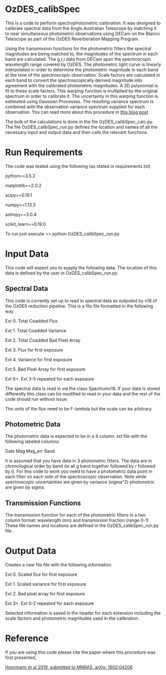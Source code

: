 # OzDES_calibSpec
This is a code to perform spectrophotometric calibration.  It was designed to calibrate spectral data from the Anglo Australian Telescope by matching it to near simultaneous photometric observations using DECam on the Blanco Telescope as part of the OzDES Reverberation Mapping Program.

Using the transmission functions for the photometric filters the spectral magnitudes are being matched to, the magnitudes of the spectrum in each band are calculated.  The g,r,i data from DECam span the spectroscopic wavelength range covered by OzDES.  The photometric light curve is linearly interpolated in order to determine the photometric magnitude in each band at the time of the spectroscopic observation.  Scale factors are calculated in each band to convert the spectroscopically derived magnitude into agreement with the calibrated photometric magnitudes.  A 2D polynomial is fit to these scale factors.  This warping function is multiplied by the original spectrum in order to calibrate it.  The uncertainty in this warping function is estimated using Gaussian Processes.  The resulting variance spectrum is combined with the observation variance spectrum supplied for each observation.  You can read more about this procedure in [this blog post](https://jhoormann.github.io/blog/blog-3/) 

The bulk of the calculations is done in the file OzDES_calibSpec_calc.py.  The file OzDES_calibSpec_run.py defines the location and names of all the necessary input and output data and then calls the relevant functions.

# Run Requirements
The code was tested using the following (as stated in requirements.txt)

python==3.5.2

matplotlib==2.0.2

scipy==0.19.1

numpy==1.13.3

astropy==3.0.4

scikit_learn==0.19.0

To run just execute >> python OzDES_calibSpec_run.py

# Input Data
This code will expect you to supply the following data.  The location of this data is defined by the user in OzDES_calibSpec_run.py.
## Spectral Data
This code is currently set up to read in spectral data as outputed by v18 of the OzDES reduction pipeline.  This is a fits file formatted in the following way

Ext 0. Total Coadded Flux

Ext 1. Total Coadded Variance

Ext 2. Total Coadded Bad Pixel Array

Ext 3. Flux for first exposure

Ext 4. Variance for first exposure

Ext 5. Bad Pixel Array for first exposure

Ext 6+. Ext 3-5 repeated for each exposure

The spectral data is read in via the class Spectrumv18.  If your data is stored differently this class can be modified to read in your data and the rest of the code should run without issue.

The units of the flux need to be F-lambda but the scale can be arbitrary.

## Photometric Data

The photometric data is expected to be in a 4 column .txt file with the following labeled columns:

Date    Mag    Mag_err    Band

It is assumed that you have data in 3 photometric filters.  The data are in chronological order by band (ie all g band together followed by r followed by i). For this code to work you need to have a photometric data point in each filter on each side of the spectroscopic observation.
Note while spectroscopic uncertainties are given by variance (sigma^2) photometric are given by sigma.

## Transmission Functions
The transmission function for each of the photometric filters in a two column format: wavelength (nm) and transmission fraction (range 0-1)
These file names and locations are defined in the OzDES_calibSpec_run.py file.

# Output Data
Creates a new fits file with the following information

Ext 0. Scaled flux for first exposure

Ext 1. Scaled variance for first exposure

Ext 2. Bad pixel array for first exposure

Ext 3+. Ext 0-2 repeated for each exposure

Selected information is saved in the header for each extension including the scale factors and photometric magnitudes used in the calibration.

# Reference
If you are using this code please cite the paper where this procedure was first presented,

[Hoormann et al 2019, submitted to MNRAS, arXiv: 1902:04206](https://arxiv.org/abs/1902.04206)
